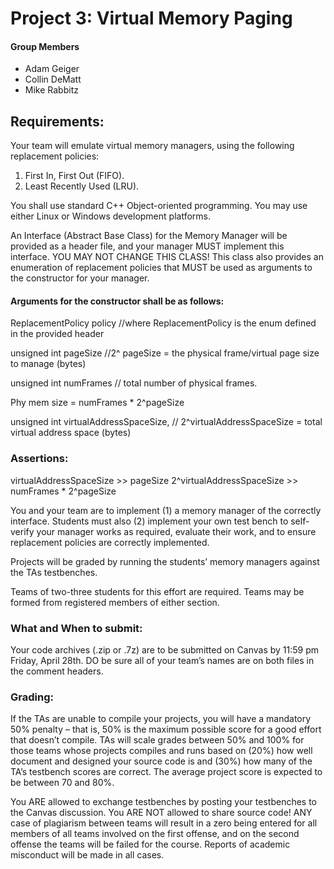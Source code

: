 Project 3: Virtual Memory Paging
====

#### Group Members
- Adam Geiger
- Collin DeMatt 
- Mike Rabbitz

## Requirements:

Your team will emulate virtual memory managers, using the following replacement policies:
1. First In, First Out (FIFO).
2. Least Recently Used (LRU).

You shall use standard C++ Object-oriented programming. You may use either Linux or Windows development platforms.

An Interface (Abstract Base Class) for the Memory Manager will be provided as a header file, and your manager MUST implement this interface. YOU MAY NOT CHANGE THIS CLASS! This class also provides an enumeration of replacement policies that MUST be used as arguments to the constructor for your manager.

#### Arguments for the constructor shall be as follows:


ReplacementPolicy policy //where ReplacementPolicy is the enum defined in the provided header

unsigned int pageSize //2^ pageSize = the physical frame/virtual page size to manage (bytes)

unsigned int numFrames // total number of physical frames.

Phy mem size = numFrames * 2^pageSize

unsigned int virtualAddressSpaceSize, // 2^virtualAddressSpaceSize = total virtual address space (bytes)


### Assertions:
virtualAddressSpaceSize >> pageSize 2^virtualAddressSpaceSize >> numFrames * 2^pageSize

You and your team are to implement (1) a memory manager of the correctly interface. Students must also (2) implement your own test bench to self-verify your manager works as required, evaluate their work, and to ensure replacement policies are correctly implemented.

Projects will be graded by running the students’ memory managers against the TAs testbenches.

Teams of two-three students for this effort are required. Teams may be formed from registered members of either section.

### What and When to submit:
Your code archives (.zip or .7z) are to be submitted on Canvas by 11:59 pm Friday, April 28th. DO be sure all of your team’s names are on both files in the comment headers.

### Grading:
If the TAs are unable to compile your projects, you will have a mandatory 50% penalty – that is, 50% is the maximum possible score for a good effort that doesn’t compile. TAs will scale grades between 50% and 100% for those teams whose projects compiles and runs based on (20%) how well document and designed your source code is and (30%) how many of the TA’s testbench scores are correct. The average project score is expected to be between 70 and 80%.

You ARE allowed to exchange testbenches by posting your testbenches to the Canvas discussion. You ARE NOT allowed to share source code! ANY case of plagiarism between teams will result in a zero being entered for all members of all teams involved on the first offense, and on the second offense the teams will be failed for the course. Reports of academic misconduct will be made in all cases.
